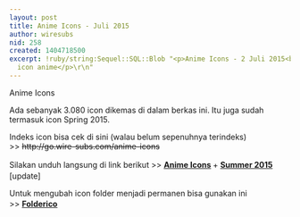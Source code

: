 ```yaml
---
layout: post
title: Anime Icons - Juli 2015
author: wiresubs
nid: 258
created: 1404718500
excerpt: !ruby/string:Sequel::SQL::Blob "<p>Anime Icons - 2 Juli 2015<br />\r\nKumpulan
  icon anime</p>\r\n"
---
```

<p class="rtecenter">Anime Icons</p>

<p class="rtejustify">Ada sebanyak 3.080&nbsp;icon dikemas di dalam berkas ini. Itu juga sudah termasuk icon Spring 2015.</p>

<p class="rtejustify">Indeks icon bisa cek di sini (walau belum sepenuhnya terindeks) &gt;&gt;&nbsp;<s>http://go.wire-subs.com/anime-icons</s><br />
Silakan unduh langsung di link berikut &gt;&gt;&nbsp;<strong><a href="http://d.wire-subs.com/1bJ5NUj" style="line-height: 1.6em;" target="_blank">Anime Icons</a>&nbsp;</strong>+ <a href="http://kumpulbagi.com/pdeddy78/stuff-26339/anime-icons-summer-season-2015,850369.7z" target="_blank"><strong>Summer 2015</strong></a> [update]<br />
Untuk mengubah icon folder menjadi permanen bisa gunakan ini &gt;&gt;&nbsp;<a href="http://d.wire-subs.com/1pTKLIN" style="line-height: 1.6em;"><strong>Folderico</strong></a></p>
